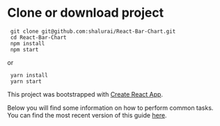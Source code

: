 
# Clone or download project

     git clone git@github.com:shalurai/React-Bar-Chart.git
     cd React-Bar-Chart
     npm install
     npm start
or

     yarn install
     yarn start


This project was bootstrapped with [Create React App](https://github.com/facebookincubator/create-react-app).

Below you will find some information on how to perform common tasks.<br>
You can find the most recent version of this guide [here](https://github.com/facebookincubator/create-react-app/blob/master/packages/react-scripts/template/README.md).
